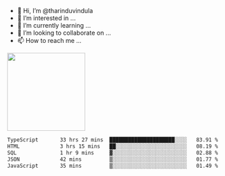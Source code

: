- 👋 Hi, I’m @tharinduvindula
- 👀 I’m interested in ...
- 🌱 I’m currently learning ...
- 💞️ I’m looking to collaborate on ...
- 📫 How to reach me ...

<!---
tharinduvindula/tharinduvindula is a ✨ special ✨ repository because its `README.md` (this file) appears on your GitHub profile.
You can click the Preview link to take a look at your changes.
--->

<img height="180em" src="https://github-readme-stats.vercel.app/api?username=tharinduvindula&show_icons=true&hide_border=false&&count_private=true&include_all_commits=true" />


<!--START_SECTION:waka-->

```txt
TypeScript       33 hrs 27 mins  █████████████████████░░░░   83.91 %
HTML             3 hrs 15 mins   ██░░░░░░░░░░░░░░░░░░░░░░░   08.19 %
SQL              1 hr 9 mins     ▓░░░░░░░░░░░░░░░░░░░░░░░░   02.88 %
JSON             42 mins         ▒░░░░░░░░░░░░░░░░░░░░░░░░   01.77 %
JavaScript       35 mins         ▒░░░░░░░░░░░░░░░░░░░░░░░░   01.49 %
```

<!--END_SECTION:waka-->
